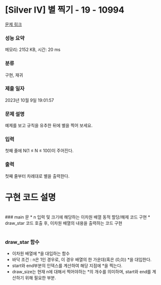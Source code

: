 # [Silver IV] 별 찍기 - 19 - 10994 

[문제 링크](https://www.acmicpc.net/problem/10994) 

### 성능 요약

메모리: 2152 KB, 시간: 20 ms

### 분류

구현, 재귀

### 제출 일자

2023년 10월 9일 19:01:57

### 문제 설명

<p>예제를 보고 규칙을 유추한 뒤에 별을 찍어 보세요.</p>

### 입력 

 <p>첫째 줄에 N(1 ≤ N ≤ 100)이 주어진다.</p>

### 출력 

 <p>첫째 줄부터 차례대로 별을 출력한다.</p>


# 구현 코드 설명
<br>
### main 문
* n 입력 및 크기에 해당하는 이차원 배열 동적 할당/해제 코드 구현
* draw_star 코드 호출 후, 이차원 배열의 내용을 출력하는 코드 구현
<br><br>

### draw_star 함수
* 이차원 배열에 *을 대입하는 함수
* 바닥 조건 : n은 1인 경우로, 이 경우 배열의 한 가운데(혹은 (0,0)) *을 대입한다.
* start와 end부분의 인덱스를 계산하여 해당 지점에 *을 찍는다.
* draw_size는 현재 n에 대해서 찍어야하는 *의 개수를 의미하며, start와 end를 계산하기 위해 필요한 부분.
